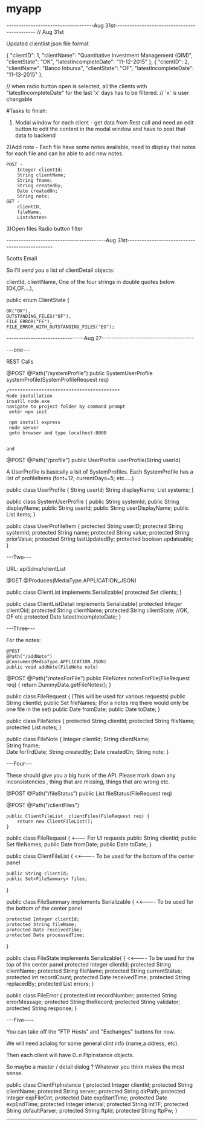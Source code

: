 # myapp

------------------------------------Aug 31st---------------------------------------------
// Aug 31st

Updated clientlist json file format

{
    "clientID": 1,
    "clientName": "Quantitative Investment Management (QIM)",
    "clientState": "OK",
    "latestIncompleteDate": "11-12-2015"
},
{
    "clientID": 2,
    "clientName": "Banco Inbursa",
    "clientState": "OF",
    "latestIncompleteDate": "11-13-2015"
},


// when radio button open is selected, all the clients with "latestIncompleteDate" for the last 'x' days has to be filtered.
// 'x' is user changable


#Tasks to finish:
1) Modal window for each client - get data from Rest call and need an edit button to edit the content in the modal window and have to post that data to backend

2)Add note - Each file have some notes available, need to display that notes for each file and can be able to add new notes.
    
    POST - 
        Integer clientId;
        String clientName;    
        String fname;  
        String createdBy;
        Date createdOn;
        String note;
    GET - 
        clientID,
        fileName,
        List<Notes>

3)Open files Radio button filter

-----------------------------------------Aug 31st-----------------------------------------------


Scotts Email

So I'll send you a list of clientDetail objects:

clientId,
clientName,
One of the four strings in double quotes below. (OK,OF….),


public enum ClientState {

    OK("OK"), 
    OUTSTANDING_FILES("OF"),
    FILE_ERROR("FE"),
    FILE_ERROR_WITH_OUTSTANDING_FILES("EO");

--------------------------------Aug 27--------------------------------------

---one---


REST Calls

@POST
@Path("/systemProfile")
    public SystemUserProfile systemProfile(SystemProfileRequest req)
    
    
    
    /*****************************************
    Node installation 
    insatll node.exe  
    navigate to project folder by command prompt 
     enter npm init 
     
     npm install express
     node server 
     goto browser and type localhost:8000
     
    
    and 
    
    
    
    
    

@POST
    @Path("/profile")
    public  UserProfile userProfile(String userId) 


A UserProfile is basically a lsit of SystemProfiles. Each SystemProfile has a list of profileItems (font=12;  currentDays=5; etc…..)


public class UserProfile {
    String userId;
    String displayName;
    List<SystemUserProfile> systems;
}

public class SystemUserProfile {
    public String systemId;
    public String displayName;
    public String userId;
    public String userDisplayName;
    public List<UserProfileItem> items;
}

public class UserProfileItem {
    protected String userID;
    protected String systemId;
    protected String name;
    protected String value;
    protected String priorValue;
    protected String lastUpdatedBy;
    protected boolean updateable;
}



---Two---

URL:  apiSdma/clientList

@GET
@Produces(MediaType.APPLICATION_JSON)

public class ClientList implements Serializable{
    protected Set<ClientListDetail> clients;
}

public class ClientListDetail implements Serializable{
    protected Integer clientOid;
    protected String clientName;
    protected String clientState;  //OK, OF etc
    protected Date   latestIncompleteDate;
}


---Three---

For the notes:

    @POST
    @Path("/addNote")
    @Consumes(MediaType.APPLICATION_JSON)
    public void addNote(FileNote note)

  @POST
    @Path("/notesForFile")
    public FileNotes notesForFile(FileRequest req) {
        return DummyData.getFileNotes();
    }


public class FileRequest {                (This will be used for various requests)
    public String clientId;
    public Set<String> fileNames;    (For a notes req there would only be one file in the set)
    public Date fromDate;
    public Date toDate;
}


public class FileNotes {
    protected String clientId;
    protected String fileName;
    protected List<FileNote> notes;
}

public class FileNote {
    Integer clientId;
   String clientName;    
   String fname;  
  Date forTrdDate;
  String createdBy;
  Date createdOn;
  String note;
}


---Four---

These should give you a big hunk of the API.  Please mark down any inconsistencies , thing that are missing, things that are wrong etc.



@POST
@Path("/fileStatus")
    public List<FileSummary>  fileStatus(FileRequest req)


@POST
    @Path("/clientFiles")
    
    public ClientFileList  clientFiles(FileRequest req) {
        return new ClientFileList();
    }



public class FileRequest {                                              <--- For UI requests
    public String clientId;
    public Set<String> fileNames;
    public Date fromDate;
    public Date toDate;
}

public class ClientFileList {                                                             <<---- To be used for the bottom of the center panel

    public String clientId;
    public Set<FileSummary> files;
     
}

public class FileSummary implements Serializable {                <<---- To be used for the bottom of the center panel

    protected Integer clientId;
    protected String fileName;
    protected Date receivedTime;
    protected Date processedTime;
}


public class FileState implements Serializable{   {                <<---- To be used for the top of the center panel
    protected Integer clientId;
    protected String clientName;
    protected String fileName;
    protected String currentStatus;
    protected int recordCount;
    protected Date receivedTime;
    protected String replacedBy;
    protected List<FileError> errors;
}

public class FileError {
    protected int recordNumber;
    protected String errorMessage;
    protected String theRecord;
    protected String validator;
    protected String response;
}


---Five----

You can take off the "FTP Hosts" and "Exchanges" buttons for now. 

We will need adialog for some general clint info (name,a ddress, etc).

Then each client will have 0..n FtpInstance objects.

So maybe a master / detail dialog ?  Whatever you think makes the most sense.

public class ClientFtpInstance {
    protected Integer clientId; 
    protected String clientName;
    protected String server;
    protected String dirPath;
    protected Integer expFileCnt;
    protected Date expStartTime;
    protected Date expEndTime;
    protected Integer interval;
    protected String intTF;
    protected String defaultParser;
    protected String ftpId;
    protected String ftpPw;
}


--------------------------------------------------------------------------------------------------------------------------
